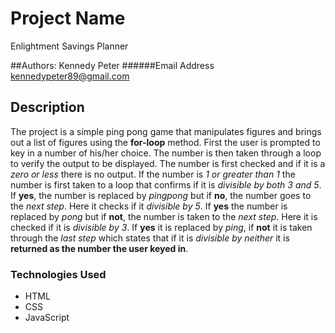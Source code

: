 # Project Name
Enlightment Savings Planner

##Authors:
Kennedy Peter
######Email Address
kennedypeter89@gmail.com


## Description

The project is a simple ping pong game that manipulates figures and brings out a list of figures using the **for-loop** method.
First the user is prompted to key in a number of his/her choice. The number is then taken through a loop to verify the output to be displayed.
The number is first checked and if it is a *zero or less* there is no output. If the number is *1 or greater than 1* the number is first taken to a loop that
confirms if it is *divisible by both 3 and 5*. If **yes**, the number is replaced by *pingpong* but if **no**, the number goes to the *next step*. Here it checks if it *divisible by 5*. If **yes** the number is replaced by *pong* but if **not**, the number is taken to the *next step*. Here it is checked if it is *divisible by 3*. If **yes** it is replaced by *ping*, if **not** it is taken through the *last step* which states that if it is *divisible by neither* it is **returned as the number the user keyed in**.  

### Technologies Used
* HTML
* CSS
* JavaScript
